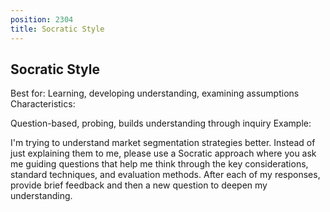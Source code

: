 ```yaml
---
position: 2304
title: Socratic Style
---
```


## Socratic Style

Best for: Learning, developing understanding, examining assumptions Characteristics:

Question-based, probing, builds understanding through inquiry Example:



I'm trying to understand market segmentation strategies better. Instead of just explaining them to me, please use a Socratic approach where you ask me guiding questions that help me think through the key considerations, standard techniques, and evaluation methods. After each of my responses, provide brief feedback and then a new question to deepen my understanding.